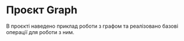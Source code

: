# Проєкт Graph

В проєкті наведено приклад роботи з графом та реалізовано базові операції для роботи з ним.